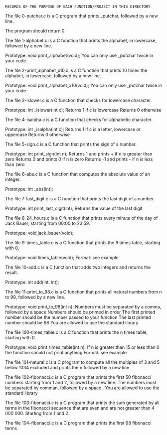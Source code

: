 ``
RECORDS OF THE PURPOSE OF EACH FUNCTION/PROJECT IN THIS DIRECTORY
``

The file 0-putchar.c is a C program that prints _putchar, followed by a new line.

The program should return 0

The file 1-alphabet.c is a C function that prints the alphabet, in lowercase, followed by a new line.

Prototype: void print_alphabet(void);
You can only use _putchar twice in your code

The file 2-print_alphabet_x10.c is a C function that prints 10 times the alphabet, in lowercase, followed by a new line.

Prototype: void print_alphabet_x10(void);
You can only use _putchar twice in your code

The file 3-islower.c is a C function that checks for lowercase character.

Prototype: int _islower(int c);
Returns 1 if c is lowercase
Returns 0 otherwise

The file 4-isalpha.c is a C function that checks for alphabetic character.

Prototype: int _isalpha(int c);
Returns 1 if c is a letter, lowercase or uppercase
Returns 0 otherwise

The file 5-sign.c is a C  function that prints the sign of a number.

Prototype: int print_sign(int n);
Returns 1 and prints + if n is greater than zero
Returns 0 and prints 0 if n is zero
Returns -1 and prints - if n is less than zero

The file 6-abs.c is a C function that computes the absolute value of an integer.

Prototype: int _abs(int);

The file 7-last_digit.c is a C function that prints the last digit of a number.

Prototype: int print_last_digit(int);
Returns the value of the last digit

The file 8-24_hours.c is a C function that prints every minute of the day of Jack Bauer, starting from 00:00 to 23:59.

Prototype: void jack_bauer(void);

The file 9-times_table.c is a C function that prints the 9 times table, starting with 0.

Prototype: void times_table(void);
Format: see example

The file 10-add.c is a C function that adds two integers and returns the result.

Prototype: int add(int, int);

The file 11-print_to_98.c is a C function that prints all natural numbers from n to 98, followed by a new line.

Prototype: void print_to_98(int n);
Numbers must be separated by a comma, followed by a space
Numbers should be printed in order
The first printed number should be the number passed to your function
The last printed number should be 98
You are allowed to use the standard library


The file 100-times_table.c is a C function that prints the n times table, starting with 0.

Prototype: void print_times_table(int n);
If n is greater than 15 or less than 0 the function should not print anything
Format: see example

The file 101-natural.c is a C program to compute all the multiples of 3 and 5 below 1034 excluded and prints them followed by a new line.

The file 102-fibonacci.c is a C program that prints the first 50 fibonacci numbers starting from 1 and 2, followed by a new line.
The numbers must be separated by comman, followed by a space ,
You are allowed to use the standard library


The file 103-fibonacci.c is a C program that prints the sum generated by all terms in the fibonacci sequence that are even and are not greater than 4 000 000. Starting from 1 and 2.

The file 104-fibonacci.c is a C program that prints the first 98 fibonacci terms

